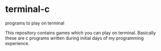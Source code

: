 # terminal-c
programs to play on terminal

This repository contains games which you can play on terminal.
Basically these are c programs written during initial days of my programming experience.
